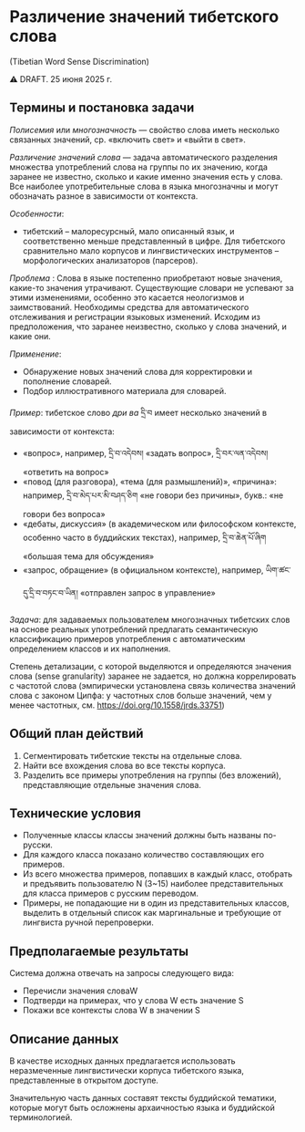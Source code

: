# Различение значений тибетского слова
(Tibetian Word Sense Discrimination)

⚠ DRAFT. 25 июня 2025 г.

## Термины и постановка задачи

*Полисемия* или *многозначность* — свойство слова иметь несколько связанных значений, ср. «включить свет» и «выйти в свет».

*Различение значений слова* — задача автоматического разделения множества употреблений слова на группы по их значению, когда заранее не известно, сколько и какие именно значения есть у слова. Все наиболее употребительные слова в языка многозначны и могут обозначать разное в зависимости от контекста.

*Особенности*: 
- тибетский – малоресурсный, мало описанный язык, и соответственно меньше представленный в цифре. Для тибетского сравнительно мало корпусов и лингвистических инструментов – морфологических анализаторов (парсеров).  

*Проблема* : Слова в языке постепенно приобретают новые значения, какие-то значения утрачивают. Существующие словари не успевают за этими изменениями, особенно это касается неологизмов и заимствований. Необходимы средства для автоматического отслеживания и регистрации языковых изменений. Исходим из предположения, что заранее неизвестно, сколько у слова значений, и какие они. 

*Применение*:
- Обнаружение новых значений слова для корректировки и пополнение словарей.
- Подбор иллюстративного материала для словарей.

*Пример*: тибетское слово *дри ва* དྲི་བ имеет несколько значений в зависимости от контекста:
- «вопрос», например, དྲི་བ་འདེབས། «задать вопрос», དྲི་བར་ལན་འདེབས། «ответить на вопрос»
- «повод (для разговора), «тема (для размышлений)», «причина»: например, དྲི་བ་མེད་པར་མི་བཤད་ཅིག  «не говори без причины», букв.: «не говори без вопроса»
- «дебаты, дискуссия» (в академическом или философском контексте, особенно часто в буддийских текстах), например, དྲི་བ་ཆེན་པོ་ཞིག «большая тема для обсуждения»  
- «запрос, обращение» (в официальном контексте), например, ཡིག་ཚང་དུ་དྲི་བ་བཏང་བ་ཡིན། «отправлен запрос в управление»

*Задача*: для задаваемых пользователем многозначных тибетских слов на основе реальных употреблений предлагать семантическую классификацию примеров употребления с автоматическим определением классов и их наполнения. 

Степень детализации, с которой выделяются и определяются значения слова (sense granularity) заранее не задается, но должна коррелировать с частотой слова (эмпирически установлена связь количества значений слова с законом Ципфа: у частотных слов больше значений, чем у менее частотных, см. https://doi.org/10.1558/jrds.33751)

## Общий план действий
1) Сегментировать тибетские тексты на отдельные слова.
2) Найти все вхождения слова во все тексты корпуса.
3) Разделить все примеры употребления на группы (без вложений), представляющие отдельные значения слова. 

## Технические условия
- Полученные классы классы значений должны быть названы по-русски. 
- Для каждого класса показано количество составляющих его примеров.
- Из всего множества примеров, попавших в каждый класс, отобрать и предъявить пользователю N (3~15) наиболее представительных для класса примеров с русским переводом.
- Примеры, не попадающие ни в один из представительных классов, выделить в отдельный список как маргинальные и требующие от лингвиста ручной перепроверки.

## Предполагаемые результаты

Система должна отвечать на запросы следующего вида:
- Перечисли значения словаW
- Подтверди на примерах, что у слова W есть значение S
- Покажи все контексты слова W в значении S

## Описание данных
В качестве исходных данных предлагается использовать неразмеченные лингвистически корпуса тибетского языка, представленные в открытом доступе.

Значительную часть данных составят тексты буддийской тематики, которые могут быть осложнены архаичностью языка и буддийской терминологией.


